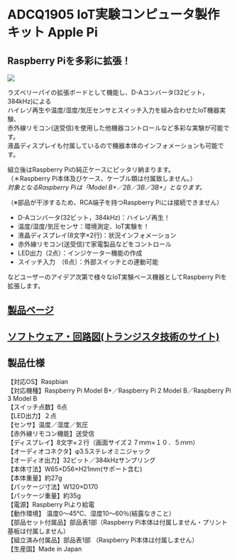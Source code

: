 # ADCQ1905 IoT実験コンピュータ製作キット Apple Pi

## Raspberry Piを多彩に拡張！

![](https://bit-trade-one.co.jp/wp/wp-content/uploads/2019/05/TWcard-ADCQ1905P.png)

ラズベリーパイの拡張ボードとして機能し、D-Aコンバータ(32ビット，384kHz)による  
ハイレゾ再生や温度/湿度/気圧センサとスイッチ入力を組み合わせたIoT機器実験、  
赤外線リモコン(送受信)を使用した他機器コントロールなど多彩な実験が可能です。  
液晶ディスプレイも付属しているので機器本体のインフォメーションも可能です。  

組立後はRaspberry Piの純正ケースにピッタリ納まります。  
（＊Raspberry Pi本体及びケース、ケーブル類は付属致しません。）  
*対象となるRaspberry Piは「Model B+／2B／3B／3B+」となります。*  

（※部品が干渉するため、RCA端子を持つRaspberry Piには接続できません）  

 - D-Aコンバータ(32ビット，384kHz)：ハイレゾ再生！
 - 温度/湿度/気圧センサ：環境測定、IoT実験を！
 - 液晶ディスプレイ(8文字×2行)：状況インフォメーション
 - 赤外線リモコン(送受信)で家電製品などをコントロール
 - LED出力（2点）：インジケーター機能の作成
 - スイッチ入力　（6点）：外部スイッチとの連動可能  
 
などユーザーのアイデア次第で様々なIoT実験ベース機器としてRaspberry Piを拡張します。  

## [製品ページ](https://bit-trade-one.co.jp/adcq1905/)

## [ソフトウェア・回路図(トランジスタ技術のサイト)](https://toragi.cqpub.co.jp/tabid/807/Default.html)

## 製品仕様

【対応OS】Raspbian  
【対応機種】Raspberry Pi Model B+／Raspberry Pi 2 Model B／Raspberry Pi 3 Model B  
【スイッチ点数】6点  
【LED出力】２点  
【センサ】温度／湿度／気圧  
【赤外線リモコン機能】送受信  
【ディスプレイ】8文字×２行（画面サイズ２７ｍｍ×１０．５ｍｍ）  
【オーディオコネクタ】φ3.5ステレオミニジャック  
【オーディオ出力】32ビット／384kHzサンプリング  
【本体寸法】W65×D56×H21mm(サポート含む)  
【本体重量】約27g  
【パッケージ寸法】W120×D170  
【パッケージ重量】約35g  
【電源】Raspberry Piより給電  
【動作環境】 温度0～45℃、湿度10～60％(結露なきこと）  
【部品セット付属品】部品表1部（Raspberry Pi本体は付属しません・プリント基板は付属しません）  
【組立済み付属品】部品表1部 （Raspberry Pi本体は付属しません）  
【生産国】Made in Japan  
